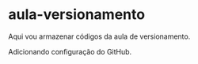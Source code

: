 # aula-versionamento
Aqui vou armazenar códigos da aula de versionamento.

Adicionando configuração do GitHub.